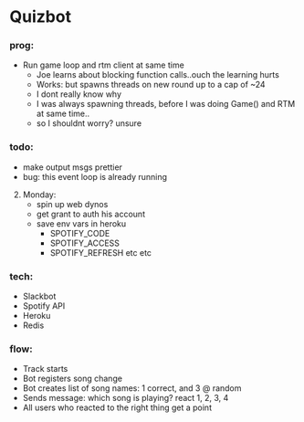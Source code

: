 # Quizbot

### prog:
- Run game loop and rtm client at same time
    - Joe learns about blocking function calls..ouch the learning hurts
    - Works: but spawns threads on new round up to a cap of ~24
    - I dont really know why
    - I was always spawning threads, before I was doing Game() and RTM at same time..
    - so I shouldnt worry? unsure

### todo:
- make output msgs prettier
- bug: this event loop is already running
2. Monday:
    - spin up web dynos
    - get grant to auth his account
    - save env vars in heroku
        - SPOTIFY_CODE
        - SPOTIFY_ACCESS
        - SPOTIFY_REFRESH
        etc etc

### tech:
- Slackbot
- Spotify API
- Heroku
- Redis

### flow:
- Track starts
- Bot registers song change
- Bot creates list of song names: 1 correct, and 3 @ random
- Sends message: which song is playing? react 1, 2, 3, 4
- All users who reacted to the right thing get a point